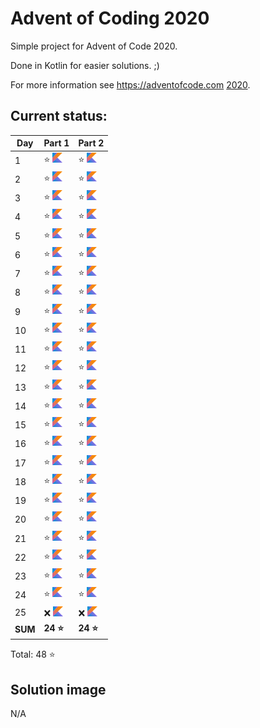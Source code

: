 # Advent of Coding 2020

Simple project for Advent of Code 2020.

Done in Kotlin for easier solutions. ;)

For more information see https://adventofcode.com [2020](https://adventofcode.com/2020).

## Current status:

| Day     | Part 1                         | Part 2                         |
|---------|--------------------------------|--------------------------------|
| 1       | ⭐ ![Kotlin](../img/kotlin.png) | ⭐ ![Kotlin](../img/kotlin.png) |
| 2       | ⭐ ![Kotlin](../img/kotlin.png) | ⭐ ![Kotlin](../img/kotlin.png) |
| 3       | ⭐ ![Kotlin](../img/kotlin.png) | ⭐ ![Kotlin](../img/kotlin.png) |
| 4       | ⭐ ![Kotlin](../img/kotlin.png) | ⭐ ![Kotlin](../img/kotlin.png) |
| 5       | ⭐ ![Kotlin](../img/kotlin.png) | ⭐ ![Kotlin](../img/kotlin.png) |
| 6       | ⭐ ![Kotlin](../img/kotlin.png) | ⭐ ![Kotlin](../img/kotlin.png) |
| 7       | ⭐ ![Kotlin](../img/kotlin.png) | ⭐ ![Kotlin](../img/kotlin.png) |
| 8       | ⭐ ![Kotlin](../img/kotlin.png) | ⭐ ![Kotlin](../img/kotlin.png) |
| 9       | ⭐ ![Kotlin](../img/kotlin.png) | ⭐ ![Kotlin](../img/kotlin.png) |
| 10      | ⭐ ![Kotlin](../img/kotlin.png) | ⭐ ![Kotlin](../img/kotlin.png) |
| 11      | ⭐ ![Kotlin](../img/kotlin.png) | ⭐ ![Kotlin](../img/kotlin.png) |
| 12      | ⭐ ![Kotlin](../img/kotlin.png) | ⭐ ![Kotlin](../img/kotlin.png) |
| 13      | ⭐ ![Kotlin](../img/kotlin.png) | ⭐ ![Kotlin](../img/kotlin.png) |
| 14      | ⭐ ![Kotlin](../img/kotlin.png) | ⭐ ![Kotlin](../img/kotlin.png) |
| 15      | ⭐ ![Kotlin](../img/kotlin.png) | ⭐ ![Kotlin](../img/kotlin.png) |
| 16      | ⭐ ![Kotlin](../img/kotlin.png) | ⭐ ![Kotlin](../img/kotlin.png) |
| 17      | ⭐ ![Kotlin](../img/kotlin.png) | ⭐ ![Kotlin](../img/kotlin.png) |
| 18      | ⭐ ![Kotlin](../img/kotlin.png) | ⭐ ![Kotlin](../img/kotlin.png) |
| 19      | ⭐ ![Kotlin](../img/kotlin.png) | ⭐ ![Kotlin](../img/kotlin.png) |
| 20      | ⭐ ![Kotlin](../img/kotlin.png) | ⭐ ![Kotlin](../img/kotlin.png) |
| 21      | ⭐ ![Kotlin](../img/kotlin.png) | ⭐ ![Kotlin](../img/kotlin.png) |
| 22      | ⭐ ![Kotlin](../img/kotlin.png) | ⭐ ![Kotlin](../img/kotlin.png) |
| 23      | ⭐ ![Kotlin](../img/kotlin.png) | ⭐ ![Kotlin](../img/kotlin.png) |
| 24      | ⭐ ![Kotlin](../img/kotlin.png) | ⭐ ![Kotlin](../img/kotlin.png) |
| 25      | ❌ ![Kotlin](../img/kotlin.png) | ❌ ![Kotlin](../img/kotlin.png) |
| **SUM** | **24 ⭐**                       | **24 ⭐**                       |

Total: 48 ⭐

## Solution image
N/A
